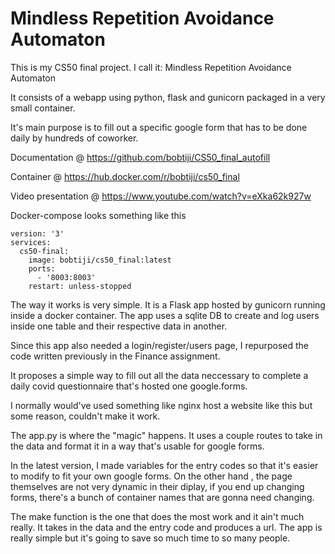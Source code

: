 # Mindless Repetition Avoidance Automaton

This is my CS50 final project. I call it: Mindless Repetition Avoidance Automaton

It consists of a webapp using python, flask and gunicorn packaged in a very small container.

It's main purpose is to fill out a specific google form that has to be done daily by hundreds of coworker.

Documentation @ https://github.com/bobtiji/CS50_final_autofill

Container @ https://hub.docker.com/r/bobtiji/cs50_final

Video presentation @ https://www.youtube.com/watch?v=eXka62k927w

Docker-compose looks something like this

```
version: '3'
services:
  cs50-final:
    image: bobtiji/cs50_final:latest
    ports:
      - '8003:8003'
    restart: unless-stopped
```

The way it works is very simple. It is a Flask app hosted by gunicorn running inside a docker container. The app uses a sqlite DB to create and log users inside one table and their respective data in another.

Since this app also needed a login/register/users page, I repurposed the code written previously in the Finance assignment.

It proposes a simple way to fill out all the data neccessary to complete a daily covid questionnaire that's hosted one google.forms. 

I normally would've used something like nginx host a website like this but some reason, couldn't make it work.

The app.py is where the "magic" happens. It uses a couple routes to take in the data and format it in a way that's usable for google forms.

In the latest version, I made variables for the entry codes so that it's easier to modify to fit your own google forms. On the other hand , the page themselves are not very dynamic in their diplay, if you end up changing forms, there's a bunch of container names that are gonna need changing.

The make function is the one that does the most work and it ain't much really. It takes in the data and the entry code and produces a url. The app is really simple but it's going to save so much time to so many people.